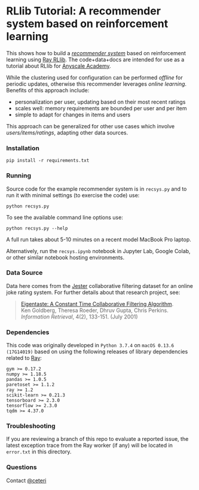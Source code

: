 # RLlib Tutorial: A recommender system based on reinforcement learning

This shows how to build a [*recommender system*](https://en.wikipedia.org/wiki/Recommender_system) 
based on reinforcement learning using [Ray RLlib](https://rllib.io/).
The code+data+docs are intended for use as a tutorial about RLlib for
[Anyscale Academy](https://github.com/anyscale/academy).

While the clustering used for configuration can be performed *offline* 
for periodic updates, otherwise this recommender leverages *online learning*.
Benefits of this approach include:

  * personalization per user, updating based on their most recent ratings
  * scales well: memory requirements are bounded per user and per item
  * simple to adapt for changes in items and users

This approach can be generalized for other use cases which involve
*users/items/ratings*, adapting other data sources.


### Installation

```
pip install -r requirements.txt
```


### Running

Source code for the example recommender system is in `recsys.py` and
to run it with minimal settings (to exercise the code) use:

```
python recsys.py
```

To see the available command line options use:

```
python recsys.py --help
```

A full run takes about 5-10 minutes on a recent model MacBook Pro
laptop.

Alternatively, run the `recsys.ipynb` notebook in Jupyter Lab, Google
Colab, or other similar notebook hosting environments.


### Data Source

Data here comes from the [Jester](https://goldberg.berkeley.edu/jester-data/)
collaborative filtering dataset for an online joke rating system.
For further details about that research project, see:

> [Eigentaste: A Constant Time Collaborative Filtering Algorithm](http://www.ieor.berkeley.edu/~goldberg/pubs/eigentaste.pdf).  
Ken Goldberg, Theresa Roeder, Dhruv Gupta, Chris Perkins.  
*Information Retrieval*, 4(2), 133-151. (July 2001)


### Dependencies

This code was originally developed in 
`Python 3.7.4` on `macOS 0.13.6 (17G14019)`
based on using the following releases of library dependencies related
to [Ray](https://ray.io/):

```
gym >= 0.17.2
numpy >= 1.18.5
pandas >= 1.0.5
paretoset >= 1.1.2
ray >= 1.2
scikit-learn >= 0.21.3
tensorboard >= 2.3.0
tensorflow >= 2.3.0
tqdm >= 4.37.0
```


### Troubleshooting

If you are reviewing a branch of this repo to evaluate a reported
issue, the latest exception trace from the Ray worker (if any) will be
located in `error.txt` in this directory.


### Questions

Contact [@ceteri](https://github.com/ceteri)
